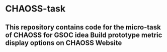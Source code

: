 # CHAOSS-task

## This repository contains code for the micro-task of CHAOSS for GSOC idea Build prototype metric display options on CHAOSS Website
